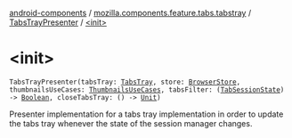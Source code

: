 [android-components](../../index.md) / [mozilla.components.feature.tabs.tabstray](../index.md) / [TabsTrayPresenter](index.md) / [&lt;init&gt;](./-init-.md)

# &lt;init&gt;

`TabsTrayPresenter(tabsTray: `[`TabsTray`](../../mozilla.components.concept.tabstray/-tabs-tray/index.md)`, store: `[`BrowserStore`](../../mozilla.components.browser.state.store/-browser-store/index.md)`, thumbnailsUseCases: `[`ThumbnailsUseCases`](../../mozilla.components.browser.thumbnails/-thumbnails-use-cases/index.md)`, tabsFilter: (`[`TabSessionState`](../../mozilla.components.browser.state.state/-tab-session-state/index.md)`) -> `[`Boolean`](https://kotlinlang.org/api/latest/jvm/stdlib/kotlin/-boolean/index.html)`, closeTabsTray: () -> `[`Unit`](https://kotlinlang.org/api/latest/jvm/stdlib/kotlin/-unit/index.html)`)`

Presenter implementation for a tabs tray implementation in order to update the tabs tray whenever
the state of the session manager changes.

